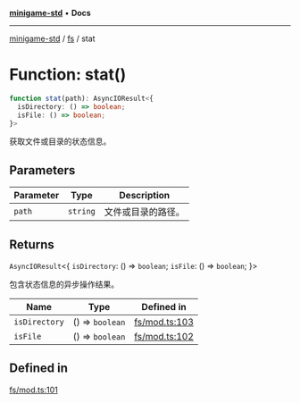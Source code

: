 [**minigame-std**](../../../README.md) • **Docs**

***

[minigame-std](../../../README.md) / [fs](../README.md) / stat

# Function: stat()

```ts
function stat(path): AsyncIOResult<{
  isDirectory: () => boolean;
  isFile: () => boolean;
}>
```

获取文件或目录的状态信息。

## Parameters

| Parameter | Type | Description |
| ------ | ------ | ------ |
| `path` | `string` | 文件或目录的路径。 |

## Returns

`AsyncIOResult`\<\{
  `isDirectory`: () => `boolean`;
  `isFile`: () => `boolean`;
 \}\>

包含状态信息的异步操作结果。

| Name | Type | Defined in |
| ------ | ------ | ------ |
| `isDirectory` | () => `boolean` | [fs/mod.ts:103](https://github.com/JiangJie/minigame-std/blob/9a02e61a8957cca22585cd9d056a48faa2b3d8ee/src/std/fs/mod.ts#L103) |
| `isFile` | () => `boolean` | [fs/mod.ts:102](https://github.com/JiangJie/minigame-std/blob/9a02e61a8957cca22585cd9d056a48faa2b3d8ee/src/std/fs/mod.ts#L102) |

## Defined in

[fs/mod.ts:101](https://github.com/JiangJie/minigame-std/blob/9a02e61a8957cca22585cd9d056a48faa2b3d8ee/src/std/fs/mod.ts#L101)
